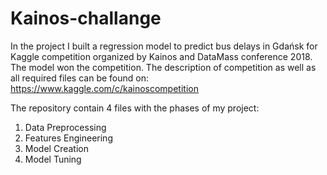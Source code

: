 # Kainos-challange
In the project I built a regression model to predict bus delays in Gdańsk for Kaggle competition organized by Kainos and DataMass conference 2018. The model won the competition. The description of competition as well as all required files can be found on:
https://www.kaggle.com/c/kainoscompetition

The repository contain 4 files with the phases of my project:
1. Data Preprocessing
2. Features Engineering
3. Model Creation
4. Model Tuning

